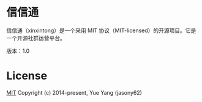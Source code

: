 # 信信通

信信通（xinxintong）是一个采用 MIT 协议（MIT-licensed）的开源项目。它是一个开源社群运营平台。

版本：1.0

# License

[MIT](http://opensource.org/licenses/MIT)
Copyright (c) 2014-present, Yue Yang (jasony62)
